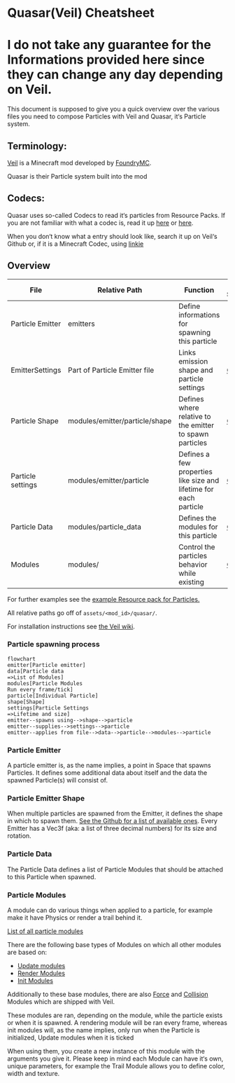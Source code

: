 # Quasar(Veil) Cheatsheet

# **I do not take any guarantee for the Informations provided here since they can change any day depending on Veil.**

This document is supposed to give you a quick overview over the various files you need to compose Particles with Veil and Quasar, it‘s Particle system.

## Terminology:

[Veil](https://github.com/foundryMC/veil) is a Minecraft mod developed by [FoundryMC](https://github.com/foundryMC).

Quasar is their Particle system built into the mod

## Codecs:

Quasar uses so-called Codecs to read it‘s particles from Resource Packs. If you are not familiar with what a codec is, read it up [here](https://gist.github.com/Drullkus/1bca3f2d7f048b1fe03be97c28f87910) or [h](https://gist.github.com/Drullkus/1bca3f2d7f048b1fe03be97c28f87910#quick-crash-course-with-codecs)[ere](https://fabric.moddedmc.wiki/misc-topics/codecs).

When you don‘t know what a entry should look like, search it up on Veil‘s Github or, if it is a Minecraft Codec, using [linkie](https://linkie.shedaniel.dev/mappings?namespace=mojang_raw&version=1.20.1&search=&translateMode=none)


## Overview

| File | Relative Path | Function | Link to Specification 
| --- | --- | --- | --- |
| Particle Emitter | emitters | Define  informations for spawning this particle | | [Github](https://github.com/FoundryMC/Veil/blob/a24b70de8c44775da20b0d51df56b601691f8ce8/Common/src/main/java/foundry/veil/api/quasar/data/ParticleEmitterData.java#L27) |
| EmitterSettings | Part of Particle Emitter file | Links emission shape and particle settings | [Github](https://github.com/FoundryMC/Veil/blob/a24b70de8c44775da20b0d51df56b601691f8ce8/Common/src/main/java/foundry/veil/api/quasar/data/EmitterSettings.java#L11) |
| Particle Shape | modules/emitter/particle/shape | Defines where relative to the emitter to spawn particles | [Github](https://github.com/FoundryMC/Veil/tree/1.20/Common/src/main/java/foundry/veil/api/quasar/emitters/shape) |
| Particle settings | modules/emitter/particle | Defines a few properties like size and lifetime for each particle | [Github](https://github.com/FoundryMC/Veil/blob/a24b70de8c44775da20b0d51df56b601691f8ce8/Common/src/main/java/foundry/veil/api/quasar/data/ParticleSettings.java#L26) |
| Particle Data | modules/particle_data | Defines the modules for this particle | [Github](https://github.com/FoundryMC/Veil/blob/36e50a54ac924ddeae4caf650c767e7c1175f10f/Common/src/main/java/foundry/veil/api/quasar/data/QuasarParticleData.java#L52) |
| Modules | modules/ | Control the particles behavior while existing | [Github](https://github.com/FoundryMC/Veil/tree/36e50a54ac924ddeae4caf650c767e7c1175f10f/Common/src/main/java/foundry/veil/api/quasar/data/module) |

For further examples see the [example Resource pack for Particles.](https://github.com/FoundryMC/Veil/tree/1.20/Common/src/main/resources/resourcepacks/test_particles/assets/veil/quasar)

All relative paths go off of `assets/<mod_id>/quasar/`.

For installation instructions see [the Veil wiki](<https://github.com/FoundryMC/Veil/wiki>).

### Particle spawning process
```mermaid
flowchart
emitter[Particle emitter]
data[Particle data
=>List of Modules]
modules[Particle Modules
Run every frame/tick]
particle[Individual Particle]
shape[Shape]
settings[Particle Settings
=>Lifetime and size]
emitter--spawns using-->shape-->particle
emitter--supplies-->settings-->particle
emitter--applies from file-->data-->particle-->modules-->particle

```

### Particle Emitter

A particle emitter is, as the name implies, a point in Space that spawns Particles. It defines some additional data about itself and the data the spawned Particle(s) will consist of.

### Particle Emitter Shape

When multiple particles are spawned from the Emitter, it defines the shape in which to spawn them. [See the Github for a list of available ones](https://github.com/FoundryMC/Veil/tree/1.20/Common/src/main/java/foundry/veil/api/quasar/emitters/shape). Every Emitter has a Vec3f (aka: a list of three decimal numbers) for its size and rotation.

### Particle Data

The Particle Data defines a list of Particle Modules that should be attached to this Particle when spawned. 

### Particle Modules

A module can do various things when applied to a particle, for example make it have Physics or render a trail behind it.

[List of all particle modules](https://github.com/FoundryMC/Veil/tree/1.20/Common/src/main/java/foundry/veil/api/quasar/data/module)

There are the following base types of Modules on which all other modules are based on:

- [Update modules](https://github.com/FoundryMC/Veil/tree/1.20/Common/src/main/java/foundry/veil/api/quasar/data/module/update)
- [Render Modules](https://github.com/FoundryMC/Veil/tree/1.20/Common/src/main/java/foundry/veil/api/quasar/data/module/render)
- [Init Modules](https://github.com/FoundryMC/Veil/tree/1.20/Common/src/main/java/foundry/veil/api/quasar/data/module/init)

Additionally to these base modules, there are also [Force](https://github.com/FoundryMC/Veil/tree/1.20/Common/src/main/java/foundry/veil/api/quasar/data/module/force) and [Collision](https://github.com/FoundryMC/Veil/tree/1.20/Common/src/main/java/foundry/veil/api/quasar/data/module/collision) Modules which are shipped with Veil.

These modules are ran, depending on the module, while the particle exists or when it is spawned. A rendering module will be ran every frame, whereas init modules will, as the name implies, only run when the Particle is initialized, Update modules when it is ticked

When using them, you create a new instance of this module with the arguments you give it. Please keep in mind each Module can have it‘s own, unique parameters, for example the Trail Module allows you to define color, width and texture.
